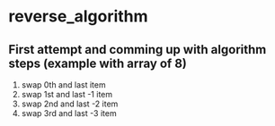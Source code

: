 # reverse_algorithm

## First attempt and comming up with algorithm steps (example with array of 8)
1. swap 0th and last item
2. swap 1st and last -1 item
3. swap 2nd and last -2 item
4. swap 3rd and last -3 item

